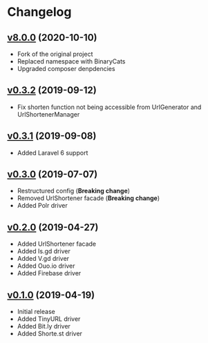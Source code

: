 # Changelog

## [v8.0.0](https://github.com/binary-cats/laravel-url-shortener/releases/tag/v8.0.0) (2020-10-10)
- Fork of the original project
- Replaced namespace with BinaryCats
- Upgraded composer denpdencies

## [v0.3.2](https://github.com/LaraCrafts/laravel-url-shortener/releases/tag/v0.3.2) (2019-09-12)
- Fix shorten function not being accessible from UrlGenerator and UrlShortenerManager

## [v0.3.1](https://github.com/LaraCrafts/laravel-url-shortener/releases/tag/v0.3.1) (2019-09-08)
- Added Laravel 6 support

## [v0.3.0](https://github.com/LaraCrafts/laravel-url-shortener/releases/tag/v0.3.0) (2019-07-07)
- Restructured config (**Breaking change**)
- Removed UrlShortener facade (**Breaking change**)
- Added Polr driver

## [v0.2.0](https://github.com/LaraCrafts/laravel-url-shortener/releases/tag/v0.2.0) (2019-04-27)
- Added UrlShortener facade
- Added Is.gd driver
- Added V.gd driver
- Added Ouo.io driver
- Added Firebase driver

## [v0.1.0](https://github.com/LaraCrafts/laravel-url-shortener/releases/tag/v0.1.0) (2019-04-19)
- Initial release
- Added TinyURL driver
- Added Bit.ly driver
- Added Shorte.st driver
